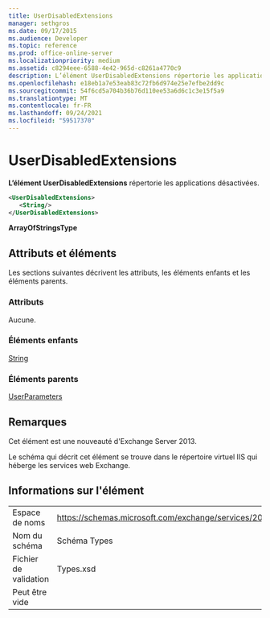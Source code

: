 ```yaml
---
title: UserDisabledExtensions
manager: sethgros
ms.date: 09/17/2015
ms.audience: Developer
ms.topic: reference
ms.prod: office-online-server
ms.localizationpriority: medium
ms.assetid: c8294eee-6588-4e42-965d-c8261a4770c9
description: L’élément UserDisabledExtensions répertorie les applications désactivées.
ms.openlocfilehash: e18eb1a7e53eab83c72fb6d974e25e7efbe2dd9c
ms.sourcegitcommit: 54f6cd5a704b36b76d110ee53a6d6c1c3e15f5a9
ms.translationtype: MT
ms.contentlocale: fr-FR
ms.lasthandoff: 09/24/2021
ms.locfileid: "59517370"
---
```

# <a name="userdisabledextensions"></a>UserDisabledExtensions

**L’élément UserDisabledExtensions** répertorie les applications désactivées. 
  
```XML
<UserDisabledExtensions>
   <String/>
</UserDisabledExtensions>
```

 **ArrayOfStringsType**
## <a name="attributes-and-elements"></a>Attributs et éléments

Les sections suivantes décrivent les attributs, les éléments enfants et les éléments parents.
  
### <a name="attributes"></a>Attributs

Aucune.
  
### <a name="child-elements"></a>Éléments enfants

[String](string.md)
  
### <a name="parent-elements"></a>Éléments parents

[UserParameters](userparameters.md)
  
## <a name="remarks"></a>Remarques

Cet élément est une nouveauté d'Exchange Server 2013.
  
Le schéma qui décrit cet élément se trouve dans le répertoire virtuel IIS qui héberge les services web Exchange.
  
## <a name="element-information"></a>Informations sur l'élément

|||
|:-----|:-----|
|Espace de noms  <br/> |https://schemas.microsoft.com/exchange/services/2006/types  <br/> |
|Nom du schéma  <br/> |Schéma Types  <br/> |
|Fichier de validation  <br/> |Types.xsd  <br/> |
|Peut être vide  <br/> ||
   

